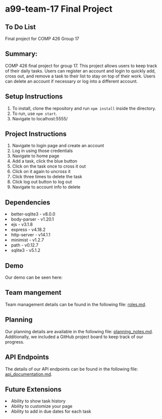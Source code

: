 # a99-team-17 Final Project
## To Do List
Final project for COMP 426 Group 17


## Summary: 
COMP 426 final project for group 17. This project allows users to keep track of their daily tasks. Users can register an account and login to quickly add, cross out, and remove a task to their list to stay on top of their work. Users can delete an account if necessary or log into a different account.

## Setup Instructions
1. To install, clone the repository and run `npm install` inside the directory.
2. To run, use `npm start`.
3. Navigate to localhost:5555/

## Project Instructions
1. Navigate to login page and create an account
2. Log in using those credentials
3. Navigate to home page
4. Add a task, click the blue button
5. Click on the task once to cross it out
6. Click on it again to uncross it
7. Click three times to delete the task
8. Click log out button to log out
9. Navigate to account info to delete

## Dependencies
<li> better-sqlite3 - v8.0.0
<li> body-parser - v1.20.1
<li> ejs - v3.1.8
<li> express - v4.18.2
<li> http-server - v14.1.1
<li> minimist - v1.2.7
<li> path - v0.12.7
<li> sqlite3 - v5.1.2

## Demo
Our demo can be seen here: 


## Team mangement
Team management details can be found in the following file: [roles.md](/docs/roles.md).

## Planning
Our planning details are available in the following file: [planning_notes.md](/docs/planning_notes.md). Additionally, we included a GitHub project board to keep track of our progress.

## API Endpoints
The details of our API endpoints can be found in the following file: [api_documentation.md](/docs/api_documentation.md).

## Future Extensions
<li> Ability to show task history
<li> Ability to customize your page
<li> Ability to add in due dates for each task
